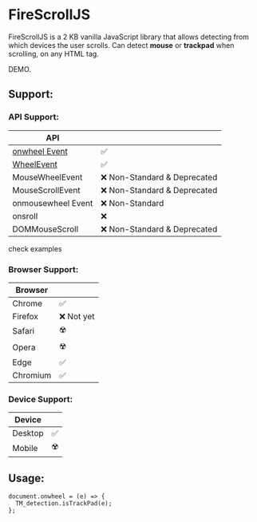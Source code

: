 # FireScrollJS


FireScrollJS is a 2 KB vanilla JavaScript library that allows detecting from which devices the user scrolls. Can detect **mouse** or **trackpad** when scrolling, on any HTML tag. 

DEMO.

## Support:

### API Support: 

| API |  |
|--|--|
| [onwheel Event](https://developer.mozilla.org/es/docs/Web/API/Element/wheel_event) | ✅ |
| [WheelEvent](https://developer.mozilla.org/es/docs/Web/API/WheelEvent) | ✅ |
| MouseWheelEvent | ❌ Non-Standard & Deprecated |
| MouseScrollEvent | ❌ Non-Standard & Deprecated |
| onmousewheel Event | ❌ Non-Standard |
| onsroll | ❌ |
| DOMMouseScroll | ❌ Non-Standard & Deprecated


check examples
### Browser Support: 
|Browser|  |
|--|--|
| Chrome | ✅  |
| Firefox | ❌ Not yet |
| Safari | ☢️ |
| Opera | ☢️ |
| Edge | ✅ |
| Chromium | ✅ |

### Device Support: 
|Device|  |
|--|--|
| Desktop | ✅|
| Mobile | ☢️|


## Usage:



    document.onwheel = (e) => {  
      TM_detection.isTrackPad(e);  
    };

